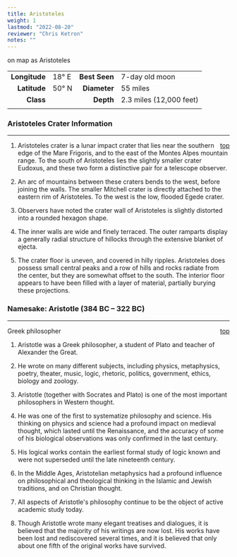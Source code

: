 ```yaml
---
title: Aristoteles
weight: 1
lastmod: "2022-08-20"
reviewer: "Chris Ketron"
notes: ""
---
```


on map as Aristoteles

|               |           |               |                         |
| ------------: | :-------- | ------------: | :---------------------- |
| **Longitude** | 18&deg; E | **Best Seen** | 7-day old moon          |
|  **Latitude** | 50&deg; N |  **Diameter** | 55 miles                |
|     **Class** |           |     **Depth** | 2.3 miles (12,000 feet) |
|               |           |               |                         |

### Aristoteles Crater Information

---
<span style='float:right;'>[top](#)</span>

1. Aristoteles crater is a lunar impact crater that lies near the southern edge of the Mare Frigoris, and to the east of the Montes Alpes mountain range. To the south of Aristoteles lies the slightly smaller crater Eudoxus, and these two form a distinctive pair for a telescope observer.

2. An arc of mountains between these craters bends to the west, before joining the walls. The smaller Mitchell crater is directly attached to the eastern rim of Aristoteles. To the west is the low, flooded Egede crater.

3. Observers have noted the crater wall of Aristoteles is slightly distorted into a rounded hexagon shape.

4. The inner walls are wide and finely terraced. The outer ramparts display a
   generally radial structure of hillocks through the extensive blanket of ejecta.

5. The crater floor is uneven, and covered in hilly ripples. Aristoteles does possess small central peaks and a row of hills and rocks radiate from the center, but they are somewhat offset to the south. The interior floor appears to have been filled with a layer of material, partially burying these projections.

### Namesake: Aristotle (384 BC – 322 BC)

---
<span style='float:right;'>[top](#)</span>

Greek philosopher

1. Aristotle was a Greek philosopher, a student of Plato and teacher of Alexander the Great.

2. He wrote on many different subjects, including physics, metaphysics, poetry, theater, music, logic, rhetoric, politics, government, ethics, biology and zoology.

3. Aristotle (together with Socrates and Plato) is one of the most important philosophers in Western thought.

4. He was one of the first to systematize philosophy and science. His thinking on physics and science had a profound impact on medieval thought, which lasted until the Renaissance, and the accuracy of some of his biological observations was only confirmed in the last century.

5. His logical works contain the earliest formal study of logic known and were not superseded until the late nineteenth century.

6. In the Middle Ages, Aristotelian metaphysics had a profound influence on philosophical and theological thinking in the Islamic and Jewish traditions, and on Christian thought.

7. All aspects of Aristotle's philosophy continue to be the object of active academic study today.

8. Though Aristotle wrote many elegant treatises and dialogues, it is believed that the majority of his writings are now lost. His works have been lost and rediscovered several times, and it is believed that only about one fifth of the original works have survived.
